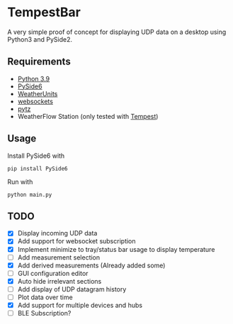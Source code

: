 # TempestBar
A very simple proof of concept for displaying UDP data on a desktop using Python3 and PySide2.

## Requirements
 - [Python 3.9](https://www.python.org/downloads/)
 - [PySide6](https://pypi.org/project/PySide6/)
 - [WeatherUnits](https://pypi.org/project/WeatherUnits/)
 - [websockets](https://pypi.org/project/websockets/)
 - [pytz](https://pypi.org/project/pytz/)
 - WeatherFlow Station (only tested with [Tempest](https://weatherflow.com/tempest-weather-system/))

## Usage
Install PySide6 with

	pip install PySide6

Run with

	python main.py

## TODO
- [x] Display incoming UDP data
- [x] Add support for websocket subscription
- [x] Implement minimize to tray/status bar usage to display temperature
- [ ] Add measurement selection
- [x] Add derived measurements (Already added some)
- [ ] GUI configuration editor
- [x] Auto hide irrelevant sections
- [ ] Add display of UDP datagram history
- [ ] Plot data over time
- [x] Add support for multiple devices and hubs
- [ ] BLE Subscription?
